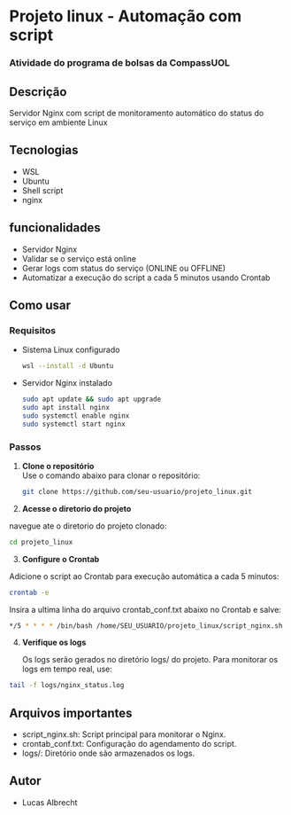 # Projeto linux - Automação com script 
### Atividade do programa de bolsas da CompassUOL

## Descrição
Servidor Nginx com script de monitoramento automático do status do serviço em ambiente Linux

## Tecnologias
- WSL
- Ubuntu
- Shell script
- nginx

## funcionalidades
- Servidor Nginx
- Validar se o serviço está online
- Gerar logs com status do serviço (ONLINE ou OFFLINE)
- Automatizar a execução do script a cada 5 minutos usando Crontab

## Como usar
### Requisitos
- Sistema Linux configurado
  ```bash
  wsl --install -d Ubuntu
  ```
- Servidor Nginx instalado
  ```bash
  sudo apt update && sudo apt upgrade
  sudo apt install nginx
  sudo systemctl enable nginx
  sudo systemctl start nginx
  ```
  
### Passos
1. **Clone o repositório**  
   Use o comando abaixo para clonar o repositório:
   ```bash
   git clone https://github.com/seu-usuario/projeto_linux.git
   ```

2. **Acesse o diretorio do projeto**

navegue ate o diretorio do projeto clonado:
```bash
cd projeto_linux
```

3. **Configure o Crontab**

  Adicione o script ao Crontab para execução automática a cada 5 minutos:
```bash
crontab -e
```

  Insira a ultima linha do arquivo crontab_conf.txt abaixo no Crontab e salve:
```bash
*/5 * * * * /bin/bash /home/SEU_USUARIO/projeto_linux/script_nginx.sh
```

4. **Verifique os logs**

   Os logs serão gerados no diretório logs/ do projeto. Para monitorar os logs em tempo real, use:
```bash
tail -f logs/nginx_status.log
```

## Arquivos importantes
- script_nginx.sh: Script principal para monitorar o Nginx.
- crontab_conf.txt: Configuração do agendamento do script.
- logs/: Diretório onde são armazenados os logs.

## Autor 
- Lucas Albrecht 








